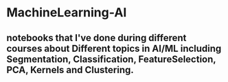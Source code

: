 # MachineLearning-AI
## notebooks that I've done during different courses about Different topics in AI/ML including Segmentation, Classification, FeatureSelection, PCA, Kernels and Clustering.
